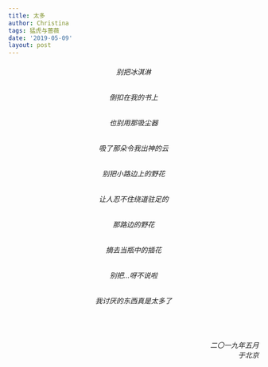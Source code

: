 ```yaml
---
title: 太多
author: Christina
tags: 猛虎与蔷薇
date: '2019-05-09'
layout: post
---
```



<h6 style="text-align:center">

别把冰淇淋<br><br>

倒扣在我的书上<br><br>

也别用那吸尘器<br><br>

吸了那朵令我出神的云<br><br>

别把小路边上的野花<br><br>

让人忍不住绕道驻足的<br><br>

那路边的野花<br><br>

摘去当瓶中的插花<br><br>

别把…呀不说啦<br><br>

我讨厌的东西真是太多了</h6><br>

<h6 style="text-align:right">二〇一九年五月<br>
    于北京</h6>
​    
